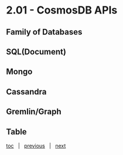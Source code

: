 # 2.01 - CosmosDB APIs


## Family of Databases




## SQL(Document)




## Mongo




## Cassandra




## Gremlin/Graph




## Table





[toc](0_table_of_contents.md) &nbsp; |  &nbsp; [previous](0_table_of_contents.md) &nbsp; | &nbsp; [next](2_02_cost_model.md) &nbsp;
